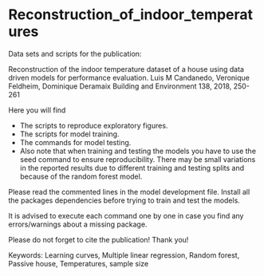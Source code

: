 # Reconstruction_of_indoor_temperatures
Data sets and scripts for the publication:

Reconstruction of the indoor temperature dataset of a house using data driven models for performance evaluation. 
Luis M Candanedo, Veronique Feldheim, Dominique Deramaix
Building and Environment 138, 2018, 250-261

Here you will find

* The scripts to reproduce exploratory figures.
* The scripts for model training.
* The commands for model testing.
* Also note that when training and testing the models you have to use the seed command to ensure reproducibility. There may be small variations in the reported results due to different training and testing splits and because of the random forest model.

Please read the commented lines in the model development file. Install all the packages dependencies before trying to train and test the models.

It is advised to execute each command one by one in case you find any errors/warnings about a missing package.

Please do not forget to cite the publication! Thank you!

Keywords: Learning curves, Multiple linear regression, Random forest, Passive house, Temperatures, sample size
